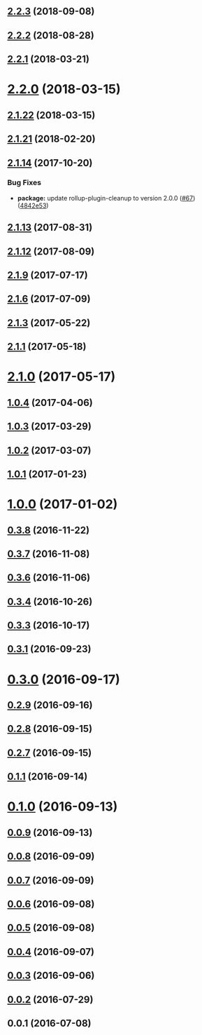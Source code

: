 <a name="2.2.3"></a>
## [2.2.3](https://github.com/dollarshaveclub/reframe.js/compare/2.2.2...2.2.3) (2018-09-08)



<a name="2.2.2"></a>
## [2.2.2](https://github.com/dollarshaveclub/reframe.js/compare/2.2.1...2.2.2) (2018-08-28)



<a name="2.2.1"></a>
## [2.2.1](https://github.com/dollarshaveclub/reframe.js/compare/2.2.0...2.2.1) (2018-03-21)



<a name="2.2.0"></a>
# [2.2.0](https://github.com/dollarshaveclub/reframe.js/compare/2.1.22...2.2.0) (2018-03-15)



<a name="2.1.22"></a>
## [2.1.22](https://github.com/dollarshaveclub/reframe.js/compare/2.1.21...2.1.22) (2018-03-15)



<a name="2.1.21"></a>
## [2.1.21](https://github.com/dollarshaveclub/reframe.js/compare/2.1.14...2.1.21) (2018-02-20)



<a name="2.1.14"></a>
## [2.1.14](https://github.com/dollarshaveclub/reframe.js/compare/2.1.13...2.1.14) (2017-10-20)


### Bug Fixes

* **package:** update rollup-plugin-cleanup to version 2.0.0 ([#67](https://github.com/dollarshaveclub/reframe.js/issues/67)) ([4842e53](https://github.com/dollarshaveclub/reframe.js/commit/4842e53))



<a name="2.1.13"></a>
## [2.1.13](https://github.com/dollarshaveclub/reframe.js/compare/2.1.12...2.1.13) (2017-08-31)



<a name="2.1.12"></a>
## [2.1.12](https://github.com/dollarshaveclub/reframe.js/compare/2.1.9...2.1.12) (2017-08-09)



<a name="2.1.9"></a>
## [2.1.9](https://github.com/dollarshaveclub/reframe.js/compare/2.1.6...2.1.9) (2017-07-17)



<a name="2.1.6"></a>
## [2.1.6](https://github.com/dollarshaveclub/reframe.js/compare/2.1.3...2.1.6) (2017-07-09)



<a name="2.1.3"></a>
## [2.1.3](https://github.com/dollarshaveclub/reframe.js/compare/2.1.1...2.1.3) (2017-05-22)



<a name="2.1.1"></a>
## [2.1.1](https://github.com/dollarshaveclub/reframe.js/compare/2.1.0...2.1.1) (2017-05-18)



<a name="2.1.0"></a>
# [2.1.0](https://github.com/dollarshaveclub/reframe.js/compare/1.0.4...2.1.0) (2017-05-17)



<a name="1.0.4"></a>
## [1.0.4](https://github.com/dollarshaveclub/reframe.js/compare/1.0.3...1.0.4) (2017-04-06)



<a name="1.0.3"></a>
## [1.0.3](https://github.com/dollarshaveclub/reframe.js/compare/1.0.2...1.0.3) (2017-03-29)



<a name="1.0.2"></a>
## [1.0.2](https://github.com/dollarshaveclub/reframe.js/compare/1.0.1...1.0.2) (2017-03-07)



<a name="1.0.1"></a>
## [1.0.1](https://github.com/dollarshaveclub/reframe.js/compare/1.0.0...1.0.1) (2017-01-23)



<a name="1.0.0"></a>
# [1.0.0](https://github.com/dollarshaveclub/reframe.js/compare/0.3.8...1.0.0) (2017-01-02)



<a name="0.3.8"></a>
## [0.3.8](https://github.com/dollarshaveclub/reframe.js/compare/0.3.7...0.3.8) (2016-11-22)



<a name="0.3.7"></a>
## [0.3.7](https://github.com/dollarshaveclub/reframe.js/compare/0.3.6...0.3.7) (2016-11-08)



<a name="0.3.6"></a>
## [0.3.6](https://github.com/dollarshaveclub/reframe.js/compare/0.3.5...0.3.6) (2016-11-06)



<a name="0.3.4"></a>
## [0.3.4](https://github.com/dollarshaveclub/reframe.js/compare/0.3.3...0.3.4) (2016-10-26)



<a name="0.3.3"></a>
## [0.3.3](https://github.com/dollarshaveclub/reframe.js/compare/0.3.2...0.3.3) (2016-10-17)



<a name="0.3.1"></a>
## [0.3.1](https://github.com/dollarshaveclub/reframe.js/compare/0.3.0...0.3.1) (2016-09-23)



<a name="0.3.0"></a>
# [0.3.0](https://github.com/dollarshaveclub/reframe.js/compare/0.2.9...0.3.0) (2016-09-17)



<a name="0.2.9"></a>
## [0.2.9](https://github.com/dollarshaveclub/reframe.js/compare/0.2.8...0.2.9) (2016-09-16)



<a name="0.2.8"></a>
## [0.2.8](https://github.com/dollarshaveclub/reframe.js/compare/0.2.7...0.2.8) (2016-09-15)



<a name="0.2.7"></a>
## [0.2.7](https://github.com/dollarshaveclub/reframe.js/compare/0.2.6...0.2.7) (2016-09-15)



<a name="0.1.1"></a>
## [0.1.1](https://github.com/dollarshaveclub/reframe.js/compare/v0.1.0...v0.1.1) (2016-09-14)



<a name="0.1.0"></a>
# [0.1.0](https://github.com/dollarshaveclub/reframe.js/compare/v0.0.9...v0.1.0) (2016-09-13)



<a name="0.0.9"></a>
## [0.0.9](https://github.com/dollarshaveclub/reframe.js/compare/v0.0.8...v0.0.9) (2016-09-13)



<a name="0.0.8"></a>
## [0.0.8](https://github.com/dollarshaveclub/reframe.js/compare/v0.0.7...v0.0.8) (2016-09-09)



<a name="0.0.7"></a>
## [0.0.7](https://github.com/dollarshaveclub/reframe.js/compare/v0.0.6...v0.0.7) (2016-09-09)



<a name="0.0.6"></a>
## [0.0.6](https://github.com/dollarshaveclub/reframe.js/compare/v0.0.5...v0.0.6) (2016-09-08)



<a name="0.0.5"></a>
## [0.0.5](https://github.com/dollarshaveclub/reframe.js/compare/v0.0.4...v0.0.5) (2016-09-08)



<a name="0.0.4"></a>
## [0.0.4](https://github.com/dollarshaveclub/reframe.js/compare/v0.0.3...v0.0.4) (2016-09-07)



<a name="0.0.3"></a>
## [0.0.3](https://github.com/dollarshaveclub/reframe.js/compare/v0.0.2...v0.0.3) (2016-09-06)



<a name="0.0.2"></a>
## [0.0.2](https://github.com/dollarshaveclub/reframe.js/compare/v0.0.1...v0.0.2) (2016-07-29)



<a name="0.0.1"></a>
## 0.0.1 (2016-07-08)



